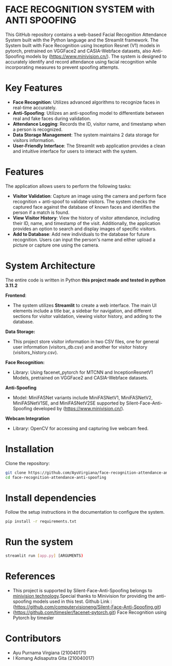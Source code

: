 # FACE RECOGNITION SYSTEM with ANTI SPOOFING
This GitHub repository contains a web-based Facial Recognition Attendance System built with the Python language and the Streamlit framework. 
The System built with Face Recognition using Inception Resnet (V1) models in pytorch, pretrained on VGGFace2 and CASIA-Webface datasets, also Anti-Spoofing models by (https://www.minivision.cn/). 
The system is designed to accurately identify and record attendance using facial recognition while incorporating measures to prevent spoofing attempts.

# Key Features
- **Face Recognition**: Utilizes advanced algorithms to recognize faces in real-time accurately.
- **Anti-Spoofing**: Utilizes an anti-spoofing model to differentiate between real and fake faces during validation.
- **Attendance Logging**: Records the ID, visitor name, and timestamp when a person is recognized.
- **Data Storage Management**: The system maintains 2 data storage for visitors information.
- **User-Friendly Interface**: The Streamlit web application provides a clean and intuitive interface for users to interact with the system.
  
# Features
The application allows users to perform the following tasks:
- **Visitor Validation**: Capture an image using the camera and perform face recognition + anti-spoof to validate visitors. The system checks the captured face against the database of known faces and identifies the person if a match is found.
- **View Visitor History**: View the history of visitor attendance, including their ID, name, and timestamp of the visit. Additionally, the application provides an option to search and display images of specific visitors.
- **Add to Database**: Add new individuals to the database for future recognition. Users can input the person's name and either upload a picture or capture one using the camera.

# System Architecture
The entire code is written in Python **this project made and tested in python 3.11.2**

**Frontend**: 
- The system utilizes **Streamlit** to create a web interface. The main UI elements include a title bar, a sidebar for navigation, and different sections for
  visitor validation, viewing visitor history, and adding to the database.

**Data Storage:**
- This project store visitor information in two CSV files, one for general user information (visitors_db.csv) and another for visitor history (visitors_history.csv).

**Face Recognition:**
- Library:
  Using facenet_pytorch for MTCNN and InceptionResnetV1 Models, pretrained on VGGFace2 and CASIA-Webface datasets.

**Anti-Spoofing**
- Model:
  MiniFASNet variants include MiniFASNetV1, MiniFASNetV2, MiniFASNetV1SE, and MiniFASNetV2SE supported by Silent-Face-Anti-Spoofing developed by (https://www.minivision.cn/).
  
**Webcam Integration**
- Library:
  OpenCV for accessing and capturing live webcam feed.

# Installation
Clone the repository:
```bash
git clone https://github.com/AyuVirgiana/face-recognition-attendance-anti-spoofing.git
cd face-recognition-attendance-anti-spoofing
```
# Install dependencies
Follow the setup instructions in the documentation to configure the system.
```bash
pip install -r requirements.txt
```
# Run the system
```bash
streamlit run [app.py] [ARGUMENTS)
```
   
# References
- This project is supported by Silent-Face-Anti-Spoofing belongs to [minivision technology](https://www.minivision.cn/).Special thanks to Minivision for providing the anti-spoofing models used in this test. Github Link : (https://github.com/computervisioneng/Silent-Face-Anti-Spoofing.git)
- (https://github.com/timesler/facenet-pytorch.git) Face Recognition using Pytorch by timesler


# Contributors
- Ayu Purnama Virgiana (210040171)
- I Komang Adisaputra Gita (210040017)
